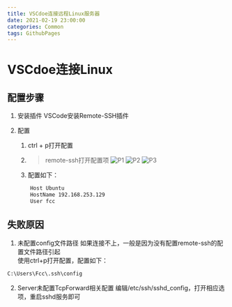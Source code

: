 ```yaml
---
title: VSCdoe连接远程Linux服务器
date: 2021-02-19 23:00:00
categories: Common
tags: GithubPages
---
```


# VSCdoe连接Linux
## 配置步骤
1. 安装插件
VSCode安装Remote-SSH插件

2. 配置
    1. ctrl + p打开配置
    2. >remote-ssh打开配置项
    ![P1](https://qcow.github.io/_posts/Common/VSCode/2021-02-20-Remote-SSH-P1.png)
    ![P2](https://qcow.github.io/_posts/Common/VSCode/2021-02-20-Remote-SSH-P2.png)
    ![P3](https://qcow.github.io/_posts/Common/VSCode/2021-02-20-Remote-SSH-P3.png)
    3. 配置如下：
    ```bash
        Host Ubuntu
        HostName 192.168.253.129
        User fcc  
    ```

## 失败原因
1. 未配置config文件路径
如果连接不上，一般是因为没有配置remote-ssh的配置文件路径引起  
使用ctrl+p打开配置，配置如下：
```bash
C:\Users\Fcc\.ssh\config
```

2. Server未配置TcpForward相关配置
编辑/etc/ssh/sshd_config，打开相应选项，重启sshd服务即可


